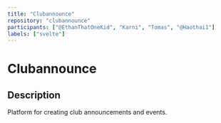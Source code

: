 ```yaml
---
title: "Clubannounce"
repository: "clubannounce"
participants: ["@EthanThatOneKid", "Karni", "Tomas", "@Haothai1"]
labels: ["svelte"]
---
```


# Clubannounce

## Description

Platform for creating club announcements and events.

